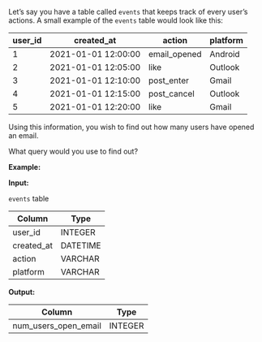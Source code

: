 ﻿
Let’s say you have a table called  `events`  that keeps track of every user’s actions. A small example of the  `events`  table would look like this:


| user_id |     created_at      |    action    | platform |
|---------|---------------------|--------------|----------|
|       1 | 2021-01-01 12:00:00 | email_opened | Android  |
|       2 | 2021-01-01 12:05:00 | like         | Outlook  |
|       3 | 2021-01-01 12:10:00 | post_enter   | Gmail    |
|       4 | 2021-01-01 12:15:00 | post_cancel  | Outlook  |
|       5 | 2021-01-01 12:20:00 | like         | Gmail    |



Using this information, you wish to find out how many users have opened an email.

What query would you use to find out?

**Example:**

**Input:**

`events` table


|   Column   |   Type   |
|------------|----------|
| user_id    | INTEGER  |
| created_at | DATETIME |
| action     | VARCHAR  |
| platform   | VARCHAR  |



**Output:**


|        Column        |  Type   |
|----------------------|---------|
| num_users_open_email | INTEGER |


